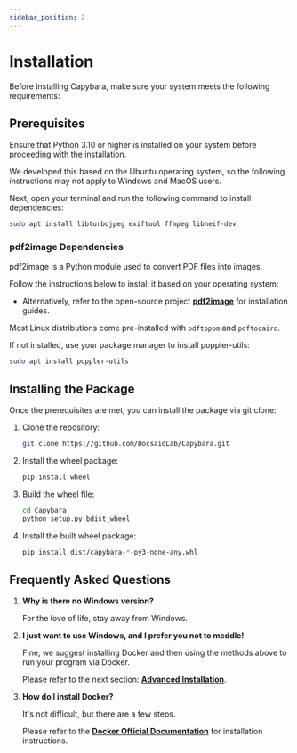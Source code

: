 ```yaml
---
sidebar_position: 2
---
```


# Installation

Before installing Capybara, make sure your system meets the following requirements:

## Prerequisites

Ensure that Python 3.10 or higher is installed on your system before proceeding with the installation.

We developed this based on the Ubuntu operating system, so the following instructions may not apply to Windows and MacOS users.

Next, open your terminal and run the following command to install dependencies:

```bash
sudo apt install libturbojpeg exiftool ffmpeg libheif-dev
```

### pdf2image Dependencies

pdf2image is a Python module used to convert PDF files into images.

Follow the instructions below to install it based on your operating system:

- Alternatively, refer to the open-source project [**pdf2image**](https://github.com/Belval/pdf2image) for installation guides.

Most Linux distributions come pre-installed with `pdftoppm` and `pdftocairo`.

If not installed, use your package manager to install poppler-utils:

```bash
sudo apt install poppler-utils
```

## Installing the Package

Once the prerequisites are met, you can install the package via git clone:

1. Clone the repository:

   ```bash
   git clone https://github.com/DocsaidLab/Capybara.git
   ```

2. Install the wheel package:

   ```bash
   pip install wheel
   ```

3. Build the wheel file:

   ```bash
   cd Capybara
   python setup.py bdist_wheel
   ```

4. Install the built wheel package:

   ```bash
   pip install dist/capybara-*-py3-none-any.whl
   ```

## Frequently Asked Questions

1. **Why is there no Windows version?**

   For the love of life, stay away from Windows.

2. **I just want to use Windows, and I prefer you not to meddle!**

   Fine, we suggest installing Docker and then using the methods above to run your program via Docker.

   Please refer to the next section: [**Advanced Installation**](./advance.md).

3. **How do I install Docker?**

   It's not difficult, but there are a few steps.

   Please refer to the [**Docker Official Documentation**](https://docs.docker.com/get-docker/) for installation instructions.
